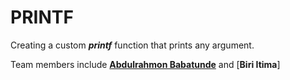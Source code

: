# PRINTF

Creating a custom **_printf_** function that prints any argument.

Team members include [**Abdulrahmon Babatunde**](https://twitter.com/rahmoncodes/) and [**Biri Itima**]